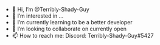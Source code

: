 - 👋 Hi, I’m @Terribly-Shady-Guy
- 👀 I’m interested in ...
- 🌱 I’m currently learning to be a better developer
- 💞️ I’m looking to collaborate on currently open
- 📫 How to reach me: Discord: Terribly-Shady-Guy#5427

<!---
Terribly-Shady-Guy/Terribly-Shady-Guy is a ✨ special ✨ repository because its `README.md` (this file) appears on your GitHub profile.
You can click the Preview link to take a look at your changes.
--->
